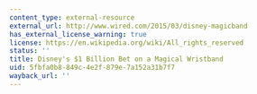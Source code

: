 ```yaml
---
content_type: external-resource
external_url: http://www.wired.com/2015/03/disney-magicband
has_external_license_warning: true
license: https://en.wikipedia.org/wiki/All_rights_reserved
status: ''
title: Disney's $1 Billion Bet on a Magical Wristband
uid: 5fbfa0b8-849c-4e2f-879e-7a152a31b7f7
wayback_url: ''
---
```

